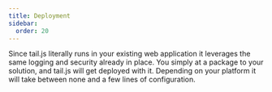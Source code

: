 ```yaml
---
title: Deployment
sidebar:
  order: 20
---
```


Since tail.js literally runs in your existing web application it leverages the same logging and security already in place.
You simply at a package to your solution, and tail.js will get deployed with it. Depending on your platform it will take between none and a few lines of configuration.
